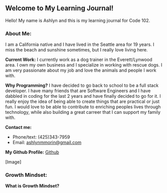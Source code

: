 ## Welcome to My Learning Journal!

Hello! My name is Ashlyn and this is my learning journal for Code 102. 

### About Me:

I am a California native and I have lived in the Seattle area for 19 years. I miss the beach and sunshine sometimes, but I really love living here. 

**Current Work:**
I currently work as a dog trainer in the Everett/Lynwood area. I own my own business and I specialize in working with rescue dogs. I am very passionate about my job and love the animals and people I work with. 

**Why Programming?**
I have decided to go back to school to be a full stack developer.  I have many friends that are Software Engineers and I have dabbled in coding for the last 2 years and have finally decided to go for it. 
I really enjoy the idea of being able to create things that are practical or just fun.  I would love to be able to contribute to enriching peoples lives through technology, while also building a great carreer that I can support my family with.

**Contact me:**
- Phone/text: (425)343-7959
- Email: ashlynmmorin@gmail.com

**My Github Profile:**
[Github](https://github.com/littl3birdy)

[Image]

### Growth Mindset:
**What is Growth Mindset?**
